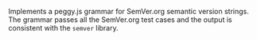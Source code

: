 Implements a peggy.js grammar for SemVer.org semantic version strings. The grammar passes
all the SemVer.org test cases and the output is consistent with the `semver` library.
